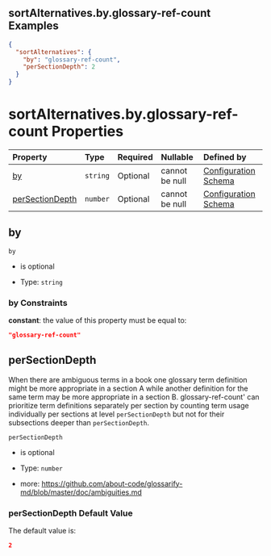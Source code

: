 ## sortAlternatives.by.glossary-ref-count Examples

```json
{
  "sortAlternatives": {
    "by": "glossary-ref-count",
    "perSectionDepth": 2
  }
}
```

# sortAlternatives.by.glossary-ref-count Properties

| Property                            | Type     | Required | Nullable       | Defined by                                                                                                                                                                                                                                                                                                    |
| :---------------------------------- | :------- | :------- | :------------- | :------------------------------------------------------------------------------------------------------------------------------------------------------------------------------------------------------------------------------------------------------------------------------------------------------------ |
| [by](#by)                           | `string` | Optional | cannot be null | [Configuration Schema](schema-defs-linking-properties-sortalternativesbyglossary-ref-count-properties-by.md "https://raw.githubusercontent.com/about-code/glossarify-md/v7.0.0/conf/v5/schema.json#/$defs/linking/properties/sortAlternatives.by.glossary-ref-count/properties/by")                           |
| [perSectionDepth](#persectiondepth) | `number` | Optional | cannot be null | [Configuration Schema](schema-defs-linking-properties-sortalternativesbyglossary-ref-count-properties-persectiondepth.md "https://raw.githubusercontent.com/about-code/glossarify-md/v7.0.0/conf/v5/schema.json#/$defs/linking/properties/sortAlternatives.by.glossary-ref-count/properties/perSectionDepth") |

## by



`by`

*   is optional

*   Type: `string`

### by Constraints

**constant**: the value of this property must be equal to:

```json
"glossary-ref-count"
```

## perSectionDepth

When there are ambiguous terms in a book one glossary term definition might be more appropriate in a section A while another definition for the same term may be more appropriate in a section B. glossary-ref-count' can prioritize term definitions separately per section by counting term usage individually per sections at level `perSectionDepth` but not for their subsections deeper than `perSectionDepth`.

`perSectionDepth`

*   is optional

*   Type: `number`

*   more: https://github.com/about-code/glossarify-md/blob/master/doc/ambiguities.md

### perSectionDepth Default Value

The default value is:

```json
2
```
